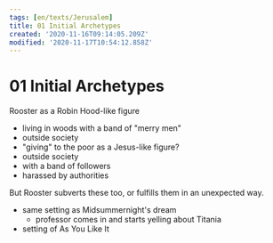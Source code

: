 ```yaml
---
tags: [en/texts/Jerusalem]
title: 01 Initial Archetypes
created: '2020-11-16T09:14:05.209Z'
modified: '2020-11-17T10:54:12.858Z'
---
```


# 01 Initial Archetypes 
Rooster as a Robin Hood-like figure
- living in woods with a band of "merry men"
- outside society
- "giving" to the poor
as a Jesus-like figure?
- outside society
- with a band of followers
- harassed by authorities

But Rooster subverts these too, or fulfills them in an unexpected way.





- same setting as Midsummernight's dream
  - professor comes in and starts yelling about Titania
- setting of As You Like It
